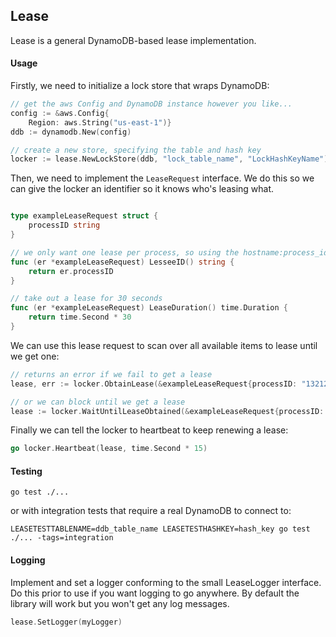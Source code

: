 ## Lease

Lease is a general DynamoDB-based lease implementation.

#### Usage

Firstly, we need to initialize a lock store that wraps DynamoDB:

```go
// get the aws Config and DynamoDB instance however you like...
config := &aws.Config{
	Region: aws.String("us-east-1")}
ddb := dynamodb.New(config)

// create a new store, specifying the table and hash key
locker := lease.NewLockStore(ddb, "lock_table_name", "LockHashKeyName")
```

Then, we need to implement the `LeaseRequest` interface. We do this so we can  give the locker an identifier so it knows who's leasing what.

```go

type exampleLeaseRequest struct {
	processID string
}

// we only want one lease per process, so using the hostname:process_id,
func (er *exampleLeaseRequest) LesseeID() string {
	return er.processID
}

// take out a lease for 30 seconds
func (er *exampleLeaseRequest) LeaseDuration() time.Duration {
	return time.Second * 30
}
```

We can use this lease request to scan over all available items to lease until we get one:

```go
// returns an error if we fail to get a lease
lease, err := locker.ObtainLease(&exampleLeaseRequest{processID: "132123"})

// or we can block until we get a lease
lease := locker.WaitUntilLeaseObtained(&exampleLeaseRequest{processID: "132123"}, time.Second * 15)
```

Finally we can tell the locker to heartbeat to keep renewing a lease:

```go
go locker.Heartbeat(lease, time.Second * 15)
```

#### Testing

`go test ./...`

or with integration tests that require a real DynamoDB to connect to:

`LEASETESTTABLENAME=ddb_table_name LEASETESTHASHKEY=hash_key go test ./... -tags=integration`

#### Logging

Implement and set a logger conforming to the small LeaseLogger interface. Do this prior to use if you want logging to go anywhere. By default the library will work but you won't get any log messages.

```go
lease.SetLogger(myLogger)
```
